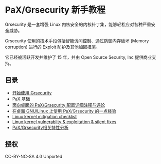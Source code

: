 # PaX/Grsecurity 新手教程

Grsecurity 是一套增强 Linux 内核安全的内核补丁集，能够轻松应对各种严重安全威胁。

Grsecurity 使用的技术手段包括智能访问控制、通过防御内存破坏 (Memory corruption) 进行的 Exploit 防护及其他加固措施。

它已经被活跃开发并维护了 15 年，并由 Open Source Security, Inc 提供商业支持。

## 目录

- [开始使用 Grsecurity](start-using-grsec.md)
- [PaX 基础](pax-basic.md)
- [面向桌面的 PaX/Grsecurity 配置详细注释与评论](grsec-kernel-full-commentary.md)
- [在桌面 GNU/Linux 上使用 PaX/Grsecurity 的一点经验](grsec-desk-notes.md)
- [Linux kernel mitigation checklist](kernel_mitigation.md)
- [Linux kernel vulnerablity & exploitation & silent fixes](https://github.com/hardenedlinux/grsecurity-101-tutorials/blob/master/kernel_vuln_exp.md)
- [PaX/Grsecurity相关特性分析](https://github.com/hardenedlinux/grsecurity-101-tutorials/tree/master/grsec-code-analysis)

## 授权

CC-BY-NC-SA 4.0 Unported
